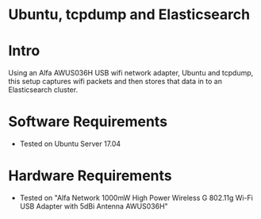 # Ubuntu, tcpdump and Elasticsearch

Intro
=========

Using an Alfa AWUS036H USB wifi network adapter, Ubuntu and tcpdump, this setup captures 
wifi packets and then stores that data in to an Elasticsearch cluster.

Software Requirements
=========

* Tested on Ubuntu Server 17.04

Hardware Requirements
=========

* Tested on "Alfa Network 1000mW High Power Wireless G 802.11g Wi-Fi USB Adapter with 5dBi Antenna AWUS036H"
